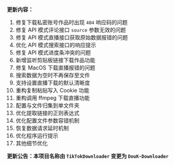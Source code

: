 **更新内容：**

1. 修复下载私密账号作品时出现 `404` 响应码的问题
2. 修复 API 模式评论接口 `source` 参数无效的问题
3. 修复 API 模式直播接口获取原始数据报错的问题
4. 优化 API 模式搜索接口的响应提示
5. 修复 API 模式进度条冲突的问题
6. 新增监听剪贴板链接下载作品功能
7. 修复 MacOS 下载直播报错的问题
8. 搜索数据为空时不再保存至文件
9. 支持设置直播下载的默认清晰度
10. 重构复制粘贴写入 Cookie 功能
11. 重构调用 ffmpeg 下载直播功能
12. 配置与文件归集到单文件夹
13. 优化提取链接的正则表达式
14. 优化配置文件参数容错机制
15. 恢复数据请求延时机制
16. 优化程序运行提示
17. 其他细节优化

<p><strong>更新公告：本项目名称由 <code>TikTokDownloader</code> 变更为 <code>DouK-Downloader</code></strong></p>
